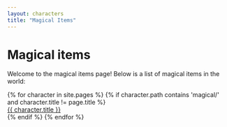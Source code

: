 ```yaml
---
layout: characters
title: "Magical Items"
---
```


# Magical items

Welcome to the magical items page! Below is a list of magical items in the world:

<div class="character-list">
{% for character in site.pages %}
    {% if character.path contains 'magical/' and character.title != page.title %}
        <div class="character-item">
            <a class="character-link" href="{{ character.url | absolute_url}}">{{ character.title }}</a>
        </div>
    {% endif %}
{% endfor %}
</div>